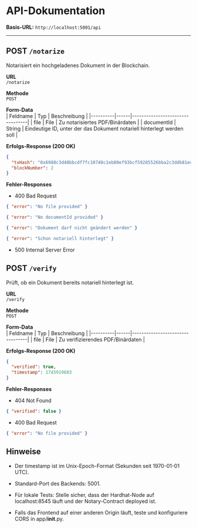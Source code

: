 # API-Dokumentation

**Basis-URL:** `http://localhost:5001/api`

---

## POST `/notarize`

Notarisiert ein hochgeladenes Dokument in der Blockchain.

**URL**  
`/notarize`

**Methode**  
`POST`

**Form-Data**  
| Feldname | Typ  | Beschreibung                    |
|----------|------|---------------------------------|
| file     | File | Zu notarisiertes PDF/Binärdaten |
| documentId     | String | Eindeutige ID, unter der das Dokument notariell hinterlegt werden soll |


**Erfolgs-Response (200 OK)**  
```json
{
  "txHash": "0x6988c3d48bbcdf7fc10740c1eb80ef93bcf59285526bba2c3ddb81edaeee723e",
  "blockNumber": 2
}
````
**Fehler-Responses**
- 400 Bad Request
```json
{ "error": "No file provided" }

{ "error": "No documentId provided" }

{ "error": "Dokument darf nicht geändert werden" }

{ "error": "Schon notariell hinterlegt" }
```
- 500 Internal Server Error

## POST `/verify`

Prüft, ob ein Dokument bereits notariell hinterlegt ist.

**URL**  
`/verify`

**Methode**  
`POST`

**Form-Data**  
| Feldname | Typ  | Beschreibung                    |
|----------|------|---------------------------------|
| file     | File | Zu verifizierendes PDF/Binärdaten |

**Erfolgs-Response (200 OK)**  
```json
{
  "verified": true,
  "timestamp": 1745919683
}
````
**Fehler-Responses**
- 404 Not Found
```json
{ "verified": false }
```
- 400 Bad Request
```json
{ "error": "No file provided" }
```

## Hinweise
- Der timestamp ist im Unix-Epoch-Format (Sekunden seit 1970-01-01 UTC).

- Standard-Port des Backends: 5001.

- Für lokale Tests: Stelle sicher, dass der Hardhat-Node auf localhost:8545 läuft und der Notary-Contract deployed ist.

- Falls das Frontend auf einer anderen Origin läuft, teste und konfiguriere CORS in app/__init__.py.
